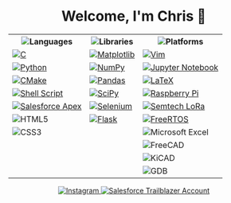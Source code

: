 <h1 align="center" dir="auto"> Welcome, I'm Chris 👋 </h1>

<!-- div align="center" dir="auto">
  <img src="https://github-readme-stats.vercel.app/api?username=cschorn01&show_icons=true" alt="Repository Stats">
</div -->

<div align="center" dir="auto">
  <table>
    <tr>
      <th><img alt="Languages" src="https://img.shields.io/badge/Languages-FFFFFF?style=for-the-badge"></th>
      <th><img alt="Libraries" src="https://img.shields.io/badge/Libraries-FFFFFF?style=for-the-badge"></th>
      <th><img alt="Platforms" src="https://img.shields.io/badge/Platforms-FFFFFF?style=for-the-badge"></th>
    </tr>
    <tr>
      <td> <a href="https://ptgmedia.pearsoncmg.com/images/9780321776419/samplepages/9780321776419.pdf"> <img alt="C" src="https://img.shields.io/badge/c-%2300599C.svg?style=for-the-badge&logo=c&logoColor=white"> </a> </td>
      <td> <a href="https://matplotlib.org/"> <img alt="Matplotlib" src="https://img.shields.io/badge/Matplotlib-%23ffffff.svg?style=for-the-badge&logo=Matplotlib&logoColor=black"> </a> </td>
      <td> <a href="https://www.vim.org/"> <img alt="Vim" src="https://img.shields.io/badge/VIM-%2311AB00.svg?style=for-the-badge&logo=vim&logoColor=white"> </a> </td>
    </tr>
    <tr>
      <td><a href="https://www.python.org/"> <img alt="Python" src="https://img.shields.io/badge/python-3670A0?style=for-the-badge&logo=python&logoColor=ffdd54"> </a> </td>
      <td> <a href="https://numpy.org/"> <img alt="NumPy" src="https://img.shields.io/badge/numpy-%23013243.svg?style=for-the-badge&logo=numpy&logoColor=white"> </a> </td>
      <td> <a href="https://jupyter.org/"> <img alt="Jupyter Notebook" src="https://img.shields.io/badge/jupyter-%23FA0F00.svg?style=for-the-badge&logo=jupyter&logoColor=white"> </a> </td>
    </tr>
    <tr>
      <td> <a href="https://cmake.org/"> <img alt="CMake" src="https://img.shields.io/badge/CMake-%23008FBA.svg?style=for-the-badge&logo=cmake&logoColor=white"> </a> </td>
      <td> <a href="https://pandas.pydata.org/"> <img alt="Pandas" src="https://img.shields.io/badge/pandas-%23150458.svg?style=for-the-badge&logo=pandas&logoColor=white"> </a> </td>
      <td> <a href="https://www.latex-project.org/"> <img alt="LaTeX" src="https://img.shields.io/badge/latex-%23008080.svg?style=for-the-badge&logo=latex&logoColor=white"> </a> </td>
    </tr>
    <tr>
      <td> <a href="https://www.gnu.org/software/bash/manual/bash.html"> <img alt="Shell Script" src="https://img.shields.io/badge/shell_script-%23121011.svg?style=for-the-badge&logo=gnu-bash&logoColor=white"> </a> </td> <!-- WRITE ARTICLE ABOUT SHELL SCRIPTING -->
      <td> <a href="https://scipy.org/"> <img alt="SciPy" src="https://img.shields.io/badge/SciPy-%230C55A5.svg?style=for-the-badge&logo=scipy&logoColor=%white"> </a> </td>
      <td> <a href="https://www.raspberrypi.com/"> <img alt="Raspberry Pi" src="https://img.shields.io/badge/-RaspberryPi-C51A4A?style=for-the-badge&logo=Raspberry-Pi"> </a> </td>
    </tr>
    <tr>
      <td> <a href="https://www.salesforce.com/trailblazer/cschorn"> <img alt="Salesforce Apex" src="https://img.shields.io/badge/Salesforce_Apex-1AA3DD?style=for-the-badge"> </a> </td>
      <td> <a href="https://www.selenium.dev/"> <img alt="Selenium" src="https://img.shields.io/badge/-selenium-%43B02A?style=for-the-badge&logo=selenium&logoColor=white"> </a> </td>
      <td> <a href="https://www.semtech.com/products/wireless-rf/lora-connect/sx1280"> <img alt="Semtech LoRa" src="https://img.shields.io/badge/LoRa-1CAEED?style=for-the-badge"> </a> </td>
    </tr>
    <tr>
      <td><img alt="HTML5" src="https://img.shields.io/badge/html5-%23E34F26.svg?style=for-the-badge&logo=html5&logoColor=white"></td>
      <td> <a href="https://flask.palletsprojects.com/en/3.0.x/"> <img alt="Flask" src="https://img.shields.io/badge/flask-%23000.svg?style=for-the-badge&logo=flask&logoColor=white"> </a> </td>
      <td> <a href="https://www.freertos.org/"> <img alt="FreeRTOS" src="https://img.shields.io/badge/FreeRTOS-5CBA5B?style=for-the-badge"> </a> </td>
    </tr>
      <td><img alt="CSS3" src="https://img.shields.io/badge/css3-%231572B6.svg?style=for-the-badge&logo=css3&logoColor=white"></td>
      <td></td>
      <td><img alt="Microsoft Excel" src="https://img.shields.io/badge/Microsoft_Excel-217346?style=for-the-badge&logo=microsoft-excel&logoColor=white"></td>
    </tr>
    </tr>
      <td></td>
      <td></td>
      <td><img alt="FreeCAD" src="https://img.shields.io/badge/FreeCAD-FFFFFF?style=for-the-badge"></td>
    </tr>
    </tr>
      <td></td>
      <td></td>
      <td><img alt="KiCAD" src="https://img.shields.io/badge/KiCAD-FFFFFF?style=for-the-badge"></td>
    </tr>
    </tr>
      <td></td>
      <td></td>
      <td><img alt="GDB" src="https://img.shields.io/badge/GDB-FFFFFF?style=for-the-badge"></td>
    </tr>
  </table>
<div>


<div align="center" dir="auto">
  <a href="https://www.instagram.com/chris_schorn/">
    <img alt="Instagram" src="https://img.shields.io/badge/Instagram-%23E4405F.svg?style=for-the-badge&logo=Instagram&logoColor=white">
  </a>
  <a href="https://www.salesforce.com/trailblazer/cschorn"> 
    <img alt="Salesforce Trailblazer Account" src="https://img.shields.io/badge/Salesforce_Trailblazer-1AA3DD?style=for-the-badge">
  </a>
</div>

<!-- div align="center" dir="auto"> <https://github.com/DenverCoder1/github-readme-streak-stats>
  <a href="https://git.io/streak-stats">
    <img alt="GitHub Streak" src="https://streak-stats.demolab.com/?user=cschorn01&theme=dark">
</div -->

<!-- div align="center" dir="auto">
  <img src="https://github-readme-stats.vercel.app/api/top-langs/?username=cschorn01&theme=blue-green" alt="Your Repository's Stats">
</div -->

<!--
**cschorn01/cschorn01** is a ✨ _special_ ✨ repository because its `README.md` (this file) appears on your GitHub profile.

[![Top Langs](https://github-readme-stats.vercel.app/api/top-langs/?username=cschorn01&layout=compact&theme=dark)](https://github.com/cschorn01)

![Hits](https://hitcounter.pythonanywhere.com/count/tag.svg?url=cschorn01)

![Profile View Counter](https://komarev.com/ghpvc/?username=cschorn01)

Here are some ideas to get you started:

- 🔭 I’m currently working on ...
- 🌱 I’m currently learning ...
- 👯 I’m looking to collaborate on ...
- 🤔 I’m looking for help with ...
- 💬 Ask me about ...
- 📫 How to reach me: ...
- 😄 Pronouns: ...
- ⚡ Fun fact: ...
-->
